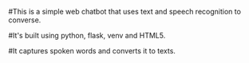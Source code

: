 #This is a simple web chatbot that uses text and speech recognition to converse.

#It's built using python, flask, venv and HTML5.

#It captures spoken words and converts it to texts.
